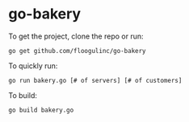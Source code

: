# go-bakery

To get the project, clone the repo or run:
```
go get github.com/floogulinc/go-bakery
```

To quickly run: 
```
go run bakery.go [# of servers] [# of customers]
```

To build:
```
go build bakery.go
```

